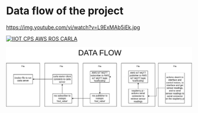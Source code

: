 # Data flow of the project

https://img.youtube.com/vi/watch?v=L9ExMAb5iEk.jpg

[![IIOT CPS AWS ROS CARLA](https://imgur.com/a/0TjXEMQ)](https://www.youtube.com/watch?v=L9ExMAb5iEk "IIOT CPS AWS ROS CARLA")

![IIOT CPS AWS ROS CARLA](images/data_flow.png?raw=true "Title")
